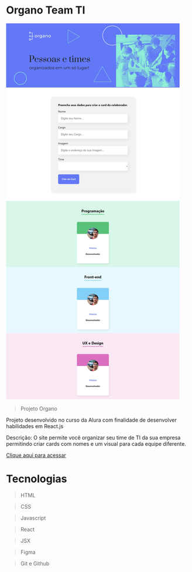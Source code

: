 # Organo Team TI

![preview](ReactProj.jpeg)

> Projeto Organo

Projeto desenvolvido no curso da Alura com finalidade de desenvolver habilidades em React.js

Descrição: O site permite você organizar seu time de TI da sua empresa permitindo criar cards com nomes e um visual para cada equipe diferente.

[Clique aqui para acessar](https://vinidevit.github.io/organo/)

#  Tecnologias

>HTML

>CSS

>Javascript

>React

>JSX

>Figma

>Git e Github
